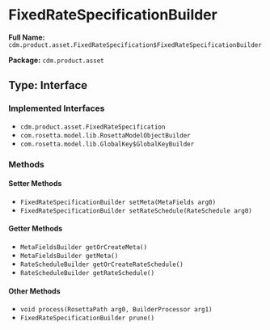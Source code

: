 # FixedRateSpecificationBuilder

**Full Name:** `cdm.product.asset.FixedRateSpecification$FixedRateSpecificationBuilder`

**Package:** `cdm.product.asset`

## Type: Interface

### Implemented Interfaces

- `cdm.product.asset.FixedRateSpecification`
- `com.rosetta.model.lib.RosettaModelObjectBuilder`
- `com.rosetta.model.lib.GlobalKey$GlobalKeyBuilder`

### Methods

#### Setter Methods

- `FixedRateSpecificationBuilder setMeta(MetaFields arg0)`
- `FixedRateSpecificationBuilder setRateSchedule(RateSchedule arg0)`

#### Getter Methods

- `MetaFieldsBuilder getOrCreateMeta()`
- `MetaFieldsBuilder getMeta()`
- `RateScheduleBuilder getOrCreateRateSchedule()`
- `RateScheduleBuilder getRateSchedule()`

#### Other Methods

- `void process(RosettaPath arg0, BuilderProcessor arg1)`
- `FixedRateSpecificationBuilder prune()`

